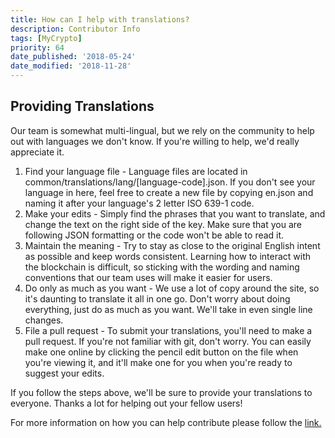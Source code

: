 ```yaml
---
title: How can I help with translations?
description: Contributor Info
tags: [MyCrypto]
priority: 64
date_published: '2018-05-24'
date_modified: '2018-11-28'
---
```


## Providing Translations

Our team is somewhat multi-lingual, but we rely on the community to help out with languages we don't know. If you're willing to help, we'd really appreciate it.

1. Find your language file - Language files are located in common/translations/lang/[language-code].json. If you don't see your language in here, feel free to create a new file by copying en.json and naming it after your language's 2 letter ISO 639-1 code.
2. Make your edits - Simply find the phrases that you want to translate, and change the text on the right side of the key. Make sure that you are following JSON formatting or the code won't be able to read it.
3. Maintain the meaning - Try to stay as close to the original English intent as possible and keep words consistent. Learning how to interact with the blockchain is difficult, so sticking with the wording and naming conventions that our team uses will make it easier for users.
4. Do only as much as you want - We use a lot of copy around the site, so it's daunting to translate it all in one go. Don't worry about doing everything, just do as much as you want. We'll take in even single line changes.
5. File a pull request - To submit your translations, you'll need to make a pull request. If you're not familiar with git, don't worry. You can easily make one online by clicking the pencil edit button on the file when you're viewing it, and it'll make one for you when you're ready to suggest your edits.

If you follow the steps above, we'll be sure to provide your translations to everyone. Thanks a lot for helping out your fellow users!

For more information on how you can help contribute please follow the [link.](https://github.com/MyCryptoHQ/MyCrypto/wiki/Contributing-Providing-Translations)
